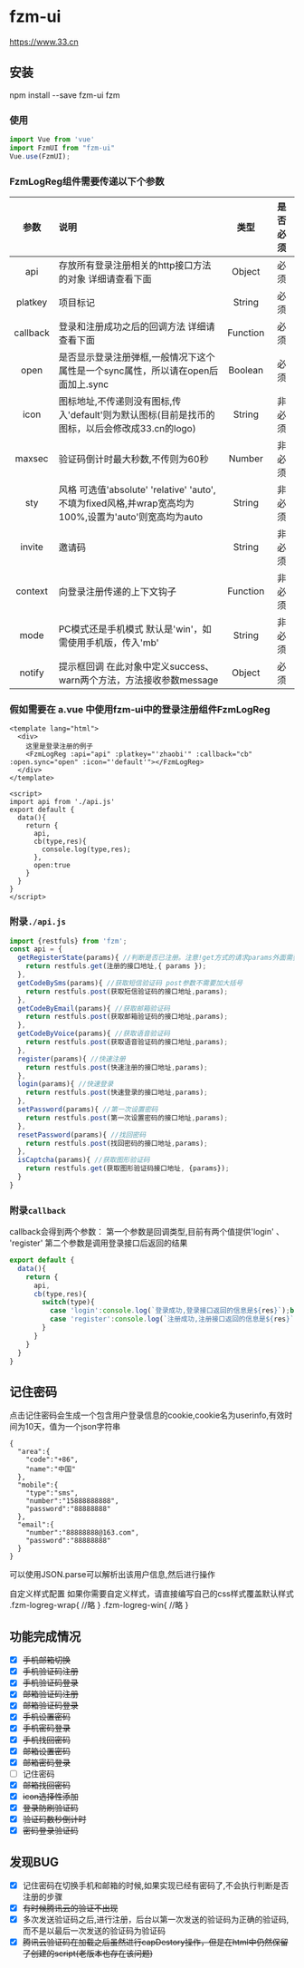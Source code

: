 # fzm-ui
https://www.33.cn

## 安装
npm install --save fzm-ui fzm

### 使用
```javascript
import Vue from 'vue'
import FzmUI from "fzm-ui"
Vue.use(FzmUI);
```
### FzmLogReg组件需要传递以下个参数  

| 参数        | 说明    |  类型  |  是否必须  |
| :--------: | :-----   | :----: | :----: |
| api        |   存放所有登录注册相关的http接口方法的对象 详细请查看下面     |   Object    |   必须    |
| platkey    |  项目标记     |   String    |   必须    |
| callback   |   登录和注册成功之后的回调方法 详细请查看下面    |   Function    |   必须    |
| open       |   是否显示登录注册弹框,一般情况下这个属性是一个sync属性，所以请在open后面加上.sync    |   Boolean    |   必须    |
| icon       |   图标地址,不传递则没有图标,传入'default'则为默认图标(目前是找币的图标，以后会修改成33.cn的logo)    |   String    |   非必须    |
| maxsec     |   验证码倒计时最大秒数,不传则为60秒    |   Number    |   非必须    |
| sty        |   风格 可选值'absolute' 'relative' 'auto',不填为fixed风格,并wrap宽高均为100%,设置为'auto'则宽高均为auto    |   String    |   非必须    |
| invite     |   邀请码    |   String    |   非必须    |
| context    |   向登录注册传递的上下文钩子    |   Function    |   非必须    |
| mode       |   PC模式还是手机模式 默认是'win'，如需使用手机版，传入'mb'    |   String    |   非必须    |
| notify     |   提示框回调 在此对象中定义success、warn两个方法，方法接收参数message    |   Object    |   必须    |

### 假如需要在 a.vue 中使用fzm-ui中的登录注册组件FzmLogReg

```vue
<template lang="html">
  <div>
    这里是登录注册的例子
    <FzmLogReg :api="api" :platkey="'zhaobi'" :callback="cb" :open.sync="open" :icon="'default'"></FzmLogReg>
  </div>
</template>

<script>
import api from './api.js'
export default {
  data(){
    return {
      api,
      cb(type,res){
        console.log(type,res);
      },
      open:true
    }
  }
}
</script>
```

### 附录`./api.js`
```javascript
import {restfuls} from 'fzm';
const api = {
  getRegisterState(params){ //判断是否已注册。注意!get方式的请求params外面需要包裹一个大括号
    return restfuls.get(注册的接口地址,{ params });
  },
  getCodeBySms(params){ //获取短信验证码 post参数不需要加大括号
    return restfuls.post(获取短信验证码的接口地址,params);
  },
  getCodeByEmail(params){ //获取邮箱验证码
    return restfuls.post(获取邮箱验证码的接口地址,params);
  },
  getCodeByVoice(params){ //获取语音验证码
    return restfuls.post(获取语音验证码的接口地址,params);
  },
  register(params){ //快速注册
    return restfuls.post(快速注册的接口地址,params);
  },
  login(params){ //快速登录
    return restfuls.post(快速登录的接口地址,params);
  },
  setPassword(params){ //第一次设置密码
    return restfuls.post(第一次设置密码的接口地址,params);
  },
  resetPassword(params){ //找回密码
    return restfuls.post(找回密码的接口地址,params);
  },
  isCaptcha(params){ //获取图形验证码
    return restfuls.get(获取图形验证码接口地址, {params});
  }
}
```
### 附录`callback`

callback会得到两个参数： 第一个参数是回调类型,目前有两个值提供'login' 、 'register'
第二个参数是调用登录接口后返回的结果
```javascript
export default {
  data(){
    return {
      api,
      cb(type,res){
        switch(type){
          case 'login':console.log(`登录成功,登录接口返回的信息是${res}`);break;
          case 'register':console.log(`注册成功,注册接口返回的信息是${res}`);break;
        }
      }
    }
  }
}
```

## 记住密码
点击记住密码会生成一个包含用户登录信息的cookie,cookie名为userinfo,有效时间为10天，值为一个json字符串
```
{
  "area":{
    "code":"+86",
    "name":"中国"
  },
  "mobile":{
    "type":"sms",
    "number":"15888888888",
    "password":"88888888"
  },
  "email":{
    "number":"88888888@163.com",
    "password":"88888888"
  }
}
```
可以使用JSON.parse可以解析出该用户信息,然后进行操作

自定义样式配置
如果你需要自定义样式，请直接编写自己的css样式覆盖默认样式
.fzm-logreg-wrap{
  //略
}
.fzm-logreg-win{
  //略
}

## 功能完成情况

- [x] ~~手机邮箱切换~~  
- [x] ~~手机验证码注册~~  
- [x] ~~手机验证码登录~~  
- [x] ~~邮箱验证码注册~~  
- [x] ~~邮箱验证码登录~~  
- [x] ~~手机设置密码~~   
- [x] ~~手机密码登录~~  
- [x] ~~手机找回密码~~  
- [x] ~~邮箱设置密码~~  
- [x] ~~邮箱密码登录~~  
- [ ] 记住密码   
- [x] ~~邮箱找回密码~~  
- [x] ~~icon选择性添加~~  
- [x] ~~登录防刷验证码~~  
- [x] ~~验证码数秒倒计时~~
- [x] ~~密码登录验证码~~  

## 发现BUG  
- [x] 记住密码在切换手机和邮箱的时候,如果实现已经有密码了,不会执行判断是否注册的步骤    
- [x] ~~有时候腾讯云的验证不出现~~  
- [x] 多次发送验证码之后,进行注册，后台以第一次发送的验证码为正确的验证码,而不是以最后一次发送的验证码为验证码  
- [x] ~~腾讯云验证码在加载之后虽然进行capDestory操作，但是在html中仍然保留了创建的script(老版本也存在该问题)~~
